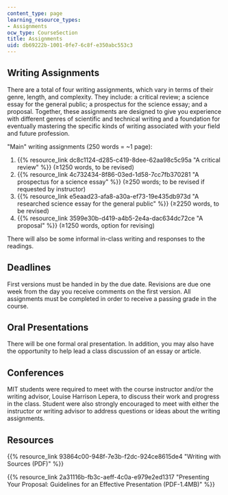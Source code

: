 ```yaml
---
content_type: page
learning_resource_types:
- Assignments
ocw_type: CourseSection
title: Assignments
uid: db69222b-1001-0fe7-6c8f-e350abc553c3
---
```


Writing Assignments
-------------------

There are a total of four writing assignments, which vary in terms of their genre, length, and complexity. They include: a critical review; a science essay for the general public; a prospectus for the science essay; and a proposal. Together, these assignments are designed to give you experience with different genres of scientific and technical writing and a foundation for eventually mastering the specific kinds of writing associated with your field and future profession.

"Main" writing assignments (250 words = ~1 page):

1.  {{% resource_link dc8c1124-d285-c419-8dee-62aa98c5c95a "A critical review" %}} (≥1250 words, to be revised)
2.  {{% resource_link 4c732434-8f86-03ed-1d58-7cc7fb370281 "A prospectus for a science essay" %}} (≥250 words; to be revised if requested by instructor)
3.  {{% resource_link e5eaad23-afa8-a30a-ef73-19e435db973d "A researched science essay for the general public" %}} (≥2250 words, to be revised)
4.  {{% resource_link 3599e30b-d419-a4b5-2e4a-dac634dc72ce "A proposal" %}} (≥1250 words, option for revising)

There will also be some informal in-class writing and responses to the readings.

Deadlines
---------

First versions must be handed in by the due date. Revisions are due one week from the day you receive comments on the first version. All assignments must be completed in order to receive a passing grade in the course.

Oral Presentations
------------------

There will be one formal oral presentation. In addition, you may also have the opportunity to help lead a class discussion of an essay or article.

Conferences
-----------

MIT students were required to meet with the course instructor and/or the writing advisor, Louise Harrison Lepera, to discuss their work and progress in the class. Student were also strongly encouraged to meet with either the instructor or writing advisor to address questions or ideas about the writing assignments.

Resources
---------

{{% resource_link 93864c00-948f-7e3b-f2dc-924ce8615de4 "Writing with Sources (PDF)" %}}

{{% resource_link 2a31116b-fb3c-aeff-4c0a-e979e2ed1317 "Presenting Your Proposal: Guidelines for an Effective Presentation (PDF-1.4MB)" %}}